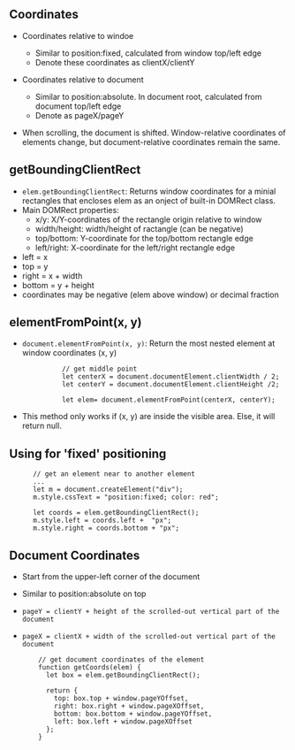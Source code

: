 ## Coordinates
- Coordinates relative to windoe
  - Similar to position:fixed, calculated from window top/left edge
  - Denote these coordinates as clientX/clientY
- Coordinates relative to document
  - Similar to position:absolute. In document root, calculated from document top/left edge
  - Denote as pageX/pageY

- When scrolling, the document is shifted. Window-relative coordinates of elements change, but document-relative coordinates remain the same.

## getBoundingClientRect
- `elem.getBoundingClientRect`: Returns window coordinates for a minial rectangles that encloses elem as an onject of built-in DOMRect class.
- Main DOMRect properties:
  - x/y: X/Y-coordinates of the rectangle origin relative to window
  - width/height: width/height of ractangle (can be negative)
  - top/bottom: Y-coordinate for the top/bottom rectangle edge
  - left/right: X-coordinate for the left/right rectangle edge
- left = x
- top = y
- right = x + width
- bottom = y + height
- coordinates may be negative (elem above window) or decimal fraction

## elementFromPoint(x, y)
- `document.elementFromPoint(x, y)`: Return the most nested element at window coordinates (x, y)

                // get middle point
                let centerX = document.documentElement.clientWidth / 2;
                let centerY = document.documentElement.clientHeight /2;
                
                let elem= document.elementFromPoint(centerX, centerY);
                
- This method only works if (x, y) are inside the visible area. Else, it will return null. 

## Using for 'fixed' positioning

          // get an element near to another element
          ...
          let m = document.createElement("div");
          m.style.cssText = "position:fixed; color: red";
          
          let coords = elem.getBoundingClientRect();
          m.style.left = coords.left +  "px";
          m.style.right = coords.bottom + "px";


## Document Coordinates
- Start from the upper-left corner of the document
- Similar to position:absolute on top
- `pageY = clientY + height of the scrolled-out vertical part of the document`
- `pageX = clientX + width of the scrolled-out vertical part of the document`


          // get document coordinates of the element
          function getCoords(elem) {
            let box = elem.getBoundingClientRect();

            return {
              top: box.top + window.pageYOffset,
              right: box.right + window.pageXOffset,
              bottom: box.bottom + window.pageYOffset,
              left: box.left + window.pageXOffset
            };
          }
